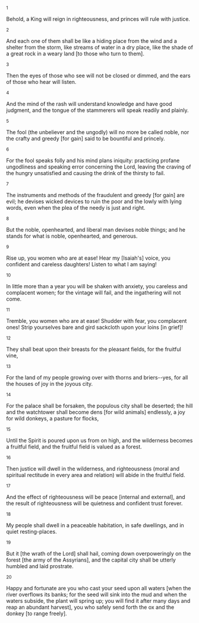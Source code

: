 <sup>1</sup> 

Behold, a King will reign in righteousness, and princes will rule with justice. 

<sup>2</sup> 

And each one of them shall be like a hiding place from the wind and a shelter from the storm, like streams of water in a dry place, like the shade of a great rock in a weary land [to those who turn to them]. 

<sup>3</sup> 

Then the eyes of those who see will not be closed or dimmed, and the ears of those who hear will listen. 

<sup>4</sup> 

And the mind of the rash will understand knowledge and have good judgment, and the tongue of the stammerers will speak readily and plainly. 

<sup>5</sup> 

The fool (the unbeliever and the ungodly) will no more be called noble, nor the crafty and greedy [for gain] said to be bountiful and princely. 

<sup>6</sup> 

For the fool speaks folly and his mind plans iniquity: practicing profane ungodliness and speaking error concerning the Lord, leaving the craving of the hungry unsatisfied and causing the drink of the thirsty to fail. 

<sup>7</sup> 

The instruments and methods of the fraudulent and greedy [for gain] are evil; he devises wicked devices to ruin the poor and the lowly with lying words, even when the plea of the needy is just and right. 

<sup>8</sup> 

But the noble, openhearted, and liberal man devises noble things; and he stands for what is noble, openhearted, and generous. 

<sup>9</sup> 

Rise up, you women who are at ease! Hear my [Isaiah's] voice, you confident and careless daughters! Listen to what I am saying! 

<sup>10</sup> 

In little more than a year you will be shaken with anxiety, you careless and complacent women; for the vintage will fail, and the ingathering will not come. 

<sup>11</sup> 

Tremble, you women who are at ease! Shudder with fear, you complacent ones! Strip yourselves bare and gird sackcloth upon your loins [in grief]! 

<sup>12</sup> 

They shall beat upon their breasts for the pleasant fields, for the fruitful vine, 

<sup>13</sup> 

For the land of my people growing over with thorns and briers--yes, for all the houses of joy in the joyous city. 

<sup>14</sup> 

For the palace shall be forsaken, the populous city shall be deserted; the hill and the watchtower shall become dens [for wild animals] endlessly, a joy for wild donkeys, a pasture for flocks, 

<sup>15</sup> 

Until the Spirit is poured upon us from on high, and the wilderness becomes a fruitful field, and the fruitful field is valued as a forest. 

<sup>16</sup> 

Then justice will dwell in the wilderness, and righteousness (moral and spiritual rectitude in every area and relation) will abide in the fruitful field. 

<sup>17</sup> 

And the effect of righteousness will be peace [internal and external], and the result of righteousness will be quietness and confident trust forever. 

<sup>18</sup> 

My people shall dwell in a peaceable habitation, in safe dwellings, and in quiet resting-places. 

<sup>19</sup> 

But it [the wrath of the Lord] shall hail, coming down overpoweringly on the forest [the army of the Assyrians], and the capital city shall be utterly humbled and laid prostrate. 

<sup>20</sup> 

Happy and fortunate are you who cast your seed upon all waters [when the river overflows its banks; for the seed will sink into the mud and when the waters subside, the plant will spring up; you will find it after many days and reap an abundant harvest], you who safely send forth the ox and the donkey [to range freely].